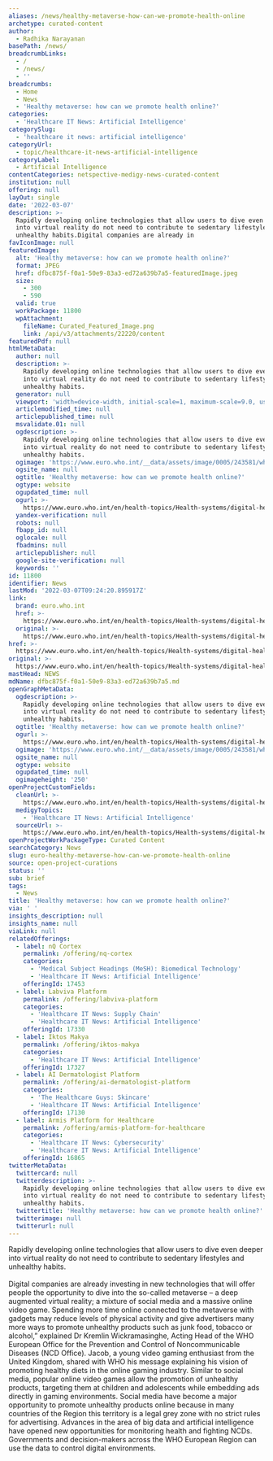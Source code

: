```yaml
---
aliases: /news/healthy-metaverse-how-can-we-promote-health-online
archetype: curated-content
author:
  - Radhika Narayanan
basePath: /news/
breadcrumbLinks:
  - /
  - /news/
  - ''
breadcrumbs:
  - Home
  - News
  - 'Healthy metaverse: how can we promote health online?'
categories:
  - 'Healthcare IT News: Artificial Intelligence'
categorySlug:
  - 'healthcare it news: artificial intelligence'
categoryUrl:
  - topic/healthcare-it-news-artificial-intelligence
categoryLabel:
  - Artificial Intelligence
contentCategories: netspective-medigy-news-curated-content
institution: null
offering: null
layOut: single
date: '2022-03-07'
description: >-
  Rapidly developing online technologies that allow users to dive even deeper
  into virtual reality do not need to contribute to sedentary lifestyles and
  unhealthy habits.Digital companies are already in
favIconImage: null
featuredImage:
  alt: 'Healthy metaverse: how can we promote health online?'
  format: JPEG
  href: dfbc875f-f0a1-50e9-83a3-ed72a639b7a5-featuredImage.jpeg
  size:
    - 300
    - 590
  valid: true
  workPackage: 11800
  wpAttachment:
    fileName: Curated_Featured_Image.png
    link: /api/v3/attachments/22220/content
featuredPdf: null
htmlMetaData:
  author: null
  description: >-
    Rapidly developing online technologies that allow users to dive even deeper
    into virtual reality do not need to contribute to sedentary lifestyles and
    unhealthy habits.
  generator: null
  viewport: 'width=device-width, initial-scale=1, maximum-scale=9.0, user-scalable=yes'
  articlemodified_time: null
  articlepublished_time: null
  msvalidate.01: null
  ogdescription: >-
    Rapidly developing online technologies that allow users to dive even deeper
    into virtual reality do not need to contribute to sedentary lifestyles and
    unhealthy habits.
  ogimage: 'https://www.euro.who.int/__data/assets/image/0005/243581/who-europe-250.png'
  ogsite_name: null
  ogtitle: 'Healthy metaverse: how can we promote health online?'
  ogtype: website
  ogupdated_time: null
  ogurl: >-
    https://www.euro.who.int/en/health-topics/Health-systems/digital-health/news/news/2022/01/healthy-metaverse-how-can-we-promote-health-online
  yandex-verification: null
  robots: null
  fbapp_id: null
  oglocale: null
  fbadmins: null
  articlepublisher: null
  google-site-verification: null
  keywords: ''
id: 11800
identifier: News
lastMod: '2022-03-07T09:24:20.895917Z'
link:
  brand: euro.who.int
  href: >-
    https://www.euro.who.int/en/health-topics/Health-systems/digital-health/news/news/2022/01/healthy-metaverse-how-can-we-promote-health-online
  original: >-
    https://www.euro.who.int/en/health-topics/Health-systems/digital-health/news/news/2022/01/healthy-metaverse-how-can-we-promote-health-online
href: >-
  https://www.euro.who.int/en/health-topics/Health-systems/digital-health/news/news/2022/01/healthy-metaverse-how-can-we-promote-health-online
original: >-
  https://www.euro.who.int/en/health-topics/Health-systems/digital-health/news/news/2022/01/healthy-metaverse-how-can-we-promote-health-online
mastHead: NEWS
mdName: dfbc875f-f0a1-50e9-83a3-ed72a639b7a5.md
openGraphMetaData:
  ogdescription: >-
    Rapidly developing online technologies that allow users to dive even deeper
    into virtual reality do not need to contribute to sedentary lifestyles and
    unhealthy habits.
  ogtitle: 'Healthy metaverse: how can we promote health online?'
  ogurl: >-
    https://www.euro.who.int/en/health-topics/Health-systems/digital-health/news/news/2022/01/healthy-metaverse-how-can-we-promote-health-online
  ogimage: 'https://www.euro.who.int/__data/assets/image/0005/243581/who-europe-250.png'
  ogsite_name: null
  ogtype: website
  ogupdated_time: null
  ogimageheight: '250'
openProjectCustomFields:
  cleanUrl: >-
    https://www.euro.who.int/en/health-topics/Health-systems/digital-health/news/news/2022/01/healthy-metaverse-how-can-we-promote-health-online
  medigyTopics:
    - 'Healthcare IT News: Artificial Intelligence'
  sourceUrl: >-
    https://www.euro.who.int/en/health-topics/Health-systems/digital-health/news/news/2022/01/healthy-metaverse-how-can-we-promote-health-online
openProjectWorkPackageType: Curated Content
searchCategory: News
slug: euro-healthy-metaverse-how-can-we-promote-health-online
source: open-project-curations
status: ''
sub: brief
tags:
  - News
title: 'Healthy metaverse: how can we promote health online?'
via: ' '
insights_description: null
insights_name: null
viaLink: null
relatedOfferings:
  - label: nQ Cortex
    permalink: /offering/nq-cortex
    categories:
      - 'Medical Subject Headings (MeSH): Biomedical Technology'
      - 'Healthcare IT News: Artificial Intelligence'
    offeringId: 17453
  - label: Labviva Platform
    permalink: /offering/labviva-platform
    categories:
      - 'Healthcare IT News: Supply Chain'
      - 'Healthcare IT News: Artificial Intelligence'
    offeringId: 17330
  - label: Iktos Makya
    permalink: /offering/iktos-makya
    categories:
      - 'Healthcare IT News: Artificial Intelligence'
    offeringId: 17327
  - label: AI Dermatologist Platform
    permalink: /offering/ai-dermatologist-platform
    categories:
      - 'The Healthcare Guys: Skincare'
      - 'Healthcare IT News: Artificial Intelligence'
    offeringId: 17130
  - label: Armis Platform for Healthcare
    permalink: /offering/armis-platform-for-healthcare
    categories:
      - 'Healthcare IT News: Cybersecurity'
      - 'Healthcare IT News: Artificial Intelligence'
    offeringId: 16865
twitterMetaData:
  twittercard: null
  twitterdescription: >-
    Rapidly developing online technologies that allow users to dive even deeper
    into virtual reality do not need to contribute to sedentary lifestyles and
    unhealthy habits.
  twittertitle: 'Healthy metaverse: how can we promote health online?'
  twitterimage: null
  twitterurl: null
---
```

<p>Rapidly developing online technologies that allow users to dive even deeper into virtual reality do not need to contribute to sedentary lifestyles and unhealthy habits.<br><br>Digital companies are already investing in new technologies that will offer people the opportunity to dive into the so-called metaverse – a deep augmented virtual reality; a mixture of social media and a massive online video game.
Spending more time online connected to the metaverse with gadgets may reduce levels of physical activity and give advertisers many more ways to promote unhealthy products such as junk food, tobacco or alcohol,” explained Dr Kremlin Wickramasinghe, Acting Head of the WHO European Office for the Prevention and Control of Noncommunicable Diseases (NCD Office).
Jacob, a young video gaming enthusiast from the United Kingdom, shared with WHO his message explaining his vision of promoting healthy diets in the online gaming industry.
Similar to social media, popular online video games allow the promotion of unhealthy products, targeting them at children and adolescents while embedding ads directly in gaming environments.
Social media have become a major opportunity to promote unhealthy products online because in many countries of the Region this territory is a legal grey zone with no strict rules for advertising.
Advances in the area of big data and artificial intelligence have opened new opportunities for monitoring health and fighting NCDs. Governments and decision-makers across the WHO European Region can use the data to control digital environments.</p>